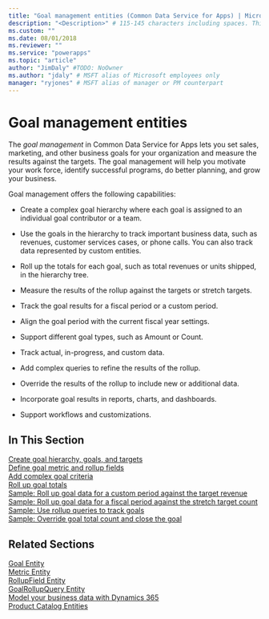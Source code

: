 ```yaml
---
title: "Goal management entities (Common Data Service for Apps) | Microsoft Docs" # Intent and product brand in a unique string of 43-59 chars including spaces
description: "<Description>" # 115-145 characters including spaces. This abstract displays in the search result.
ms.custom: ""
ms.date: 08/01/2018
ms.reviewer: ""
ms.service: "powerapps"
ms.topic: "article"
author: "JimDaly" #TODO: NoOwner
ms.author: "jdaly" # MSFT alias of Microsoft employees only
manager: "ryjones" # MSFT alias of manager or PM counterpart
---
```

# Goal management entities

The *goal management* in Common Data Service for Apps lets you set sales, marketing, and other business goals for your organization and measure the results against the targets. The goal management will help you motivate your work force, identify successful programs, do better planning, and grow your business.  
  
 Goal management offers the following capabilities:  
  
-   Create a complex goal hierarchy where each goal is assigned to an individual goal contributor or a team.  
  
-   Use the goals in the hierarchy to track important business data, such as revenues, customer services cases, or phone calls. You can also track data represented by custom entities.  
  
-   Roll up the totals for each goal, such as total revenues or units shipped, in the hierarchy tree.  
-   Measure the results of the rollup against the targets or stretch targets.  
-   Track the goal results for a fiscal period or a custom period.  
-   Align the goal period with the current fiscal year settings.  
-   Support different goal types, such as Amount or Count.  
-   Track actual, in-progress, and custom data.  
-   Add complex queries to refine the results of the rollup.  
-   Override the results of the rollup to include new or additional data.  
-   Incorporate goal results in reports, charts, and dashboards.  
-   Support workflows and customizations.  
  
## In This Section  
 [Create goal hierarchy, goals, and targets](create-goal-hierarchy-goals-targets.md)<br />
 [Define goal metric and rollup fields](define-goal-metric-rollup-fields.md)<br />
 [Add complex goal criteria](add-complex-goal-criteria.md)<br />
 [Roll up goal totals](roll-up-goal-totals.md)<br />
 [Sample: Roll up goal data for a custom period against the target revenue](org-service/samples/rollup-goal-data-custom-period-target-revenue.md)<br />
 [Sample: Roll up goal data for a fiscal period against the stretch target count](org-service/samples/rollup-goal-data-fiscal-period-stretch-target-count.md)<br />
 [Sample: Use rollup queries to track goals](org-service/samples/use-rollup-queries-track-goals.md)<br />
 [Sample: Override goal total count and close the goal](org-service/samples/override-goal-total-count-close-goal.md)<br />
  
## Related Sections
 [Goal Entity](reference/entities/goal.md)<br />
 [Metric Entity](reference/entities/metric.md)<br />
 [RollupField Entity](reference/entities/rollupfield.md)<br />
 [GoalRollupQuery Entity](reference/entities/goalrollupquery.md)<br />
 [Model your business data with Dynamics 365](/dynamics365/customer-engagement/developer/model-business-data)<br />
 [Product Catalog Entities](/dynamics365/customer-engagement/developer/product-catalog-entities)<br />